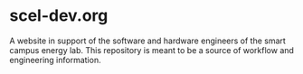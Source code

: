 scel-dev.org
==============

A website in support of the software and hardware engineers of the smart campus energy lab. 
This repository is meant to be a source of workflow and engineering information.
